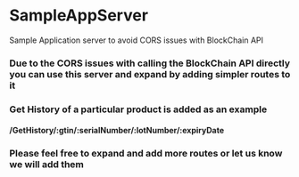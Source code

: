 # SampleAppServer
Sample Application server to avoid CORS issues with BlockChain API 

### Due to the CORS issues with calling the BlockChain API directly you can use this server and expand by adding simpler routes to it 
### Get History of a particular product is added as an example 
#### /GetHistory/:gtin/:serialNumber/:lotNumber/:expiryDate
### Please feel free to expand and add more routes or let us know we will add them 
